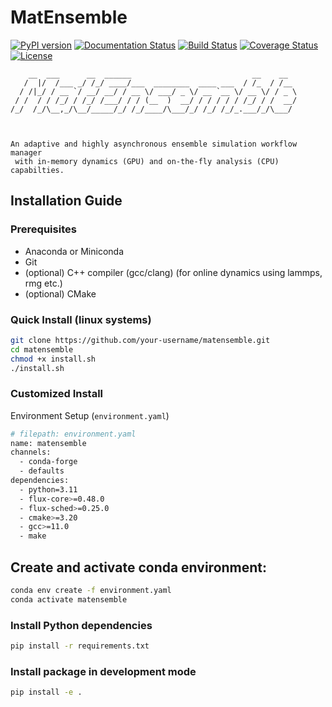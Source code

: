   # MatEnsemble

[![PyPI version](https://badge.fury.io/py/matensemble.svg)](https://badge.fury.io/py/matensemble)
[![Documentation Status](https://readthedocs.org/projects/matensemble/badge/?version=latest)](https://matensemble.readthedocs.io/en/latest/?badge=latest)
[![Build Status](https://github.com/username/matensemble/workflows/Build/badge.svg)](https://github.com/username/matensemble/actions)
[![Coverage Status](https://coveralls.io/repos/github/username/matensemble/badge.svg?branch=main)](https://coveralls.io/github/username/matensemble?branch=main)
[![License](https://img.shields.io/badge/License-BSD%203--Clause-blue.svg)](https://opensource.org/licenses/BSD-3-Clause)

```ascii
    __  ___      __  ______                           __    __     
   /  |/  /___ _/ /_/ ____/___  ________  ____ ___  / /_  / /__  
  / /|_/ / __ `/ __/ __/ / __ \/ ___/ _ \/ __ `__ \/ __ \/ / _ \ 
 / /  / / /_/ / /_/ /___/ / / (__  )  __/ / / / / / /_/ / /  __/ 
/_/  /_/\__,_/\__/_____/_/ /_/____/\___/_/ /_/ /_/_.___/_/\___/  



An adaptive and highly asynchronous ensemble simulation workflow manager
 with in-memory dynamics (GPU) and on-the-fly analysis (CPU) capabilties.
```

## Installation Guide

### Prerequisites
- Anaconda or Miniconda
- Git
- (optional) C++ compiler (gcc/clang) (for online dynamics using lammps, rmg etc.)
- (optional) CMake

### Quick Install (linux systems)
```bash
git clone https://github.com/your-username/matensemble.git
cd matensemble
chmod +x install.sh
./install.sh
```
### Customized Install
Environment Setup (`environment.yaml`)

```bash
# filepath: environment.yaml
name: matensemble
channels:
  - conda-forge
  - defaults
dependencies:
  - python=3.11
  - flux-core>=0.48.0
  - flux-sched>=0.25.0
  - cmake>=3.20
  - gcc>=11.0
  - make
  ```

## Create and activate conda environment:
```bash
conda env create -f environment.yaml
conda activate matensemble
```

### Install Python dependencies
```bash
pip install -r requirements.txt
```
### Install package in development mode
```bash
pip install -e .
```

